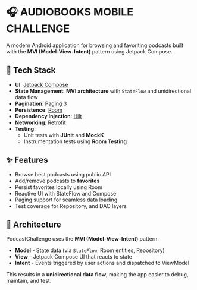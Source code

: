 # 🎧 AUDIOBOOKS MOBILE CHALLENGE 

A modern Android application for browsing and favoriting podcasts built with the **MVI (Model-View-Intent)** pattern using Jetpack Compose.

## 🚀 Tech Stack

- **UI**: [Jetpack Compose](https://developer.android.com/jetpack/compose)
- **State Management**: **MVI architecture** with `StateFlow` and unidirectional data flow
- **Pagination**: [Paging 3](https://developer.android.com/topic/libraries/architecture/paging/v3-overview)
- **Persistence**: [Room](https://developer.android.com/jetpack/androidx/releases/room)
- **Dependency Injection**: [Hilt](https://developer.android.com/training/dependency-injection/hilt-android)
- **Networking**: [Retrofit](https://square.github.io/retrofit/)
- **Testing**:
  - Unit tests with **JUnit** and **MockK**
  - Instrumentation tests using **Room Testing**

## ✨ Features

- Browse best podcasts using public API
- Add/remove podcasts to **favorites**
- Persist favorites locally using Room
- Reactive UI with StateFlow and Compose
- Paging support for seamless data loading
- Test coverage for Repository, and DAO layers

## 🧠 Architecture

PodcastChallenge uses the **MVI (Model-View-Intent)** pattern:

- **Model** - State data (via `StateFlow`, Room entities, Repository)
- **View** - Jetpack Compose UI that reacts to state
- **Intent** - Events triggered by user actions and dispatched to ViewModel

This results in a **unidirectional data flow**, making the app easier to debug, maintain, and test.
